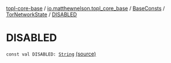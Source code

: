 [topl-core-base](../../../index.md) / [io.matthewnelson.topl_core_base](../../index.md) / [BaseConsts](../index.md) / [TorNetworkState](index.md) / [DISABLED](./-d-i-s-a-b-l-e-d.md)

# DISABLED

`const val DISABLED: `[`String`](https://kotlinlang.org/api/latest/jvm/stdlib/kotlin/-string/index.html) [(source)](https://github.com/05nelsonm/TorOnionProxyLibrary-Android/blob/master/topl-core-base/src/main/java/io/matthewnelson/topl_core_base/BaseConsts.kt#L141)